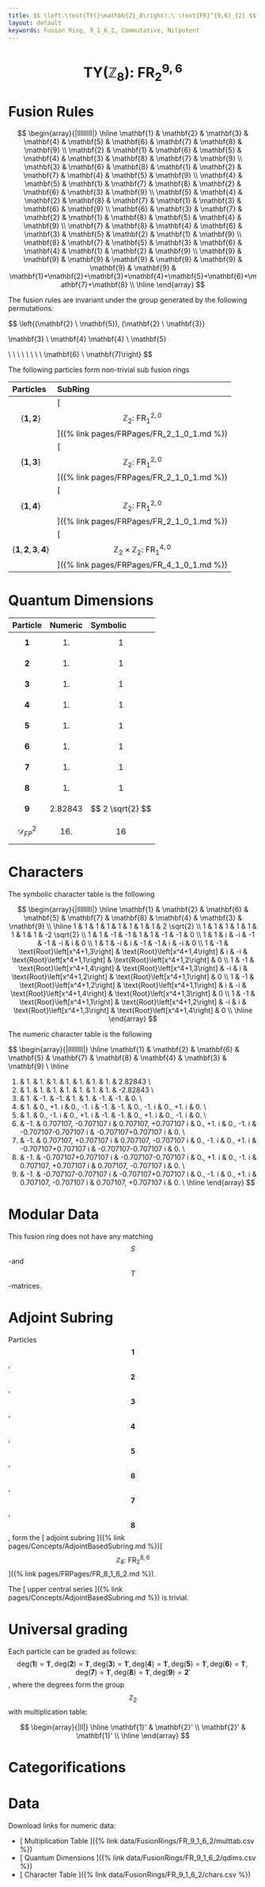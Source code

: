 ```yaml
---
title: $$ \left.\text{TY(}\mathbb{Z}_8\right):\ \text{FR}^{9,6}_{2} $$
layout: default
keywords: Fusion Ring, 9_1_6_2, Commutative, Nilpotent
---
```

# $$ \left.\text{TY(}\mathbb{Z}_8\right):\ \text{FR}^{9,6}_{2} $$


# Fusion Rules

$$
\begin{array}{|lllllllll|}
\hline
 \mathbf{1} & \mathbf{2} & \mathbf{3} & \mathbf{4} & \mathbf{5} & \mathbf{6} & \mathbf{7} & \mathbf{8} & \mathbf{9} \\
 \mathbf{2} & \mathbf{1} & \mathbf{6} & \mathbf{5} & \mathbf{4} & \mathbf{3} & \mathbf{8} & \mathbf{7} & \mathbf{9} \\
 \mathbf{3} & \mathbf{6} & \mathbf{8} & \mathbf{1} & \mathbf{2} & \mathbf{7} & \mathbf{4} & \mathbf{5} & \mathbf{9} \\
 \mathbf{4} & \mathbf{5} & \mathbf{1} & \mathbf{7} & \mathbf{8} & \mathbf{2} & \mathbf{6} & \mathbf{3} & \mathbf{9} \\
 \mathbf{5} & \mathbf{4} & \mathbf{2} & \mathbf{8} & \mathbf{7} & \mathbf{1} & \mathbf{3} & \mathbf{6} & \mathbf{9} \\
 \mathbf{6} & \mathbf{3} & \mathbf{7} & \mathbf{2} & \mathbf{1} & \mathbf{8} & \mathbf{5} & \mathbf{4} & \mathbf{9} \\
 \mathbf{7} & \mathbf{8} & \mathbf{4} & \mathbf{6} & \mathbf{3} & \mathbf{5} & \mathbf{2} & \mathbf{1} & \mathbf{9} \\
 \mathbf{8} & \mathbf{7} & \mathbf{5} & \mathbf{3} & \mathbf{6} & \mathbf{4} & \mathbf{1} & \mathbf{2} & \mathbf{9} \\
 \mathbf{9} & \mathbf{9} & \mathbf{9} & \mathbf{9} & \mathbf{9} & \mathbf{9} & \mathbf{9} & \mathbf{9} & \mathbf{1}+\mathbf{2}+\mathbf{3}+\mathbf{4}+\mathbf{5}+\mathbf{6}+\mathbf{7}+\mathbf{8} \\
\hline
\end{array}
$$


The fusion rules are invariant under the group generated by the following permutations:

$$ \left\{(\mathbf{2} \ \mathbf{5}), (\mathbf{2} \ \mathbf{3}}

 \mathbf{3} \ \mathbf{4}  \mathbf{4} \ \mathbf{5}

 \  \  \  \  \  \  \  \   \mathbf{6} \ \mathbf{7)\right\} $$


The following particles form non-trivial sub fusion rings

| Particles | SubRing |
| :------ | :------ |
| $$ \{\mathbf{1},\mathbf{2}\} $$ | [ $$ \mathbb{Z}_2:\ \text{FR}^{2,0}_{1} $$ ]({% link pages/FRPages/FR_2_1_0_1.md %}) |
| $$ \{\mathbf{1},\mathbf{3}\} $$ | [ $$ \mathbb{Z}_2:\ \text{FR}^{2,0}_{1} $$ ]({% link pages/FRPages/FR_2_1_0_1.md %}) |
| $$ \{\mathbf{1},\mathbf{4}\} $$ | [ $$ \mathbb{Z}_2:\ \text{FR}^{2,0}_{1} $$ ]({% link pages/FRPages/FR_2_1_0_1.md %}) |
| $$ \{\mathbf{1},\mathbf{2},\mathbf{3},\mathbf{4}\} $$ | [ $$ \mathbb{Z}_2\times \mathbb{Z}_2:\ \text{FR}^{4,0}_{1} $$ ]({% link pages/FRPages/FR_4_1_0_1.md %}) |


# Quantum Dimensions

| Particle | Numeric | Symbolic |
| :------ | :------ | :------ |
| $$ \mathbf{1} $$ | $$ 1. $$ | $$ 1 $$ |
| $$ \mathbf{2} $$ | $$ 1. $$ | $$ 1 $$ |
| $$ \mathbf{3} $$ | $$ 1. $$ | $$ 1 $$ |
| $$ \mathbf{4} $$ | $$ 1. $$ | $$ 1 $$ |
| $$ \mathbf{5} $$ | $$ 1. $$ | $$ 1 $$ |
| $$ \mathbf{6} $$ | $$ 1. $$ | $$ 1 $$ |
| $$ \mathbf{7} $$ | $$ 1. $$ | $$ 1 $$ |
| $$ \mathbf{8} $$ | $$ 1. $$ | $$ 1 $$ |
| $$ \mathbf{9} $$ | $$ 2.82843 $$ | $$ 2 \sqrt{2} $$ |
| $$ \mathcal{D}_{FP}^2 $$ | $$ 16. $$ | $$ 16 $$ |

# Characters

The symbolic character table is the following

$$
\begin{array}{|lllllllll|}
\hline
 \mathbf{1} & \mathbf{2} & \mathbf{6} & \mathbf{5} & \mathbf{7} & \mathbf{8} & \mathbf{4} & \mathbf{3} & \mathbf{9} \\
\hline
 1 & 1 & 1 & 1 & 1 & 1 & 1 & 1 & 2 \sqrt{2} \\
 1 & 1 & 1 & 1 & 1 & 1 & 1 & 1 & -2 \sqrt{2} \\
 1 & 1 & -1 & -1 & 1 & 1 & -1 & -1 & 0 \\
 1 & 1 & i & -i & -1 & -1 & -i & i & 0 \\
 1 & 1 & -i & i & -1 & -1 & i & -i & 0 \\
 1 & -1 & \text{Root}\left[x^4+1,3\right] & \text{Root}\left[x^4+1,4\right] & i & -i & \text{Root}\left[x^4+1,1\right] & \text{Root}\left[x^4+1,2\right] & 0 \\
 1 & -1 & \text{Root}\left[x^4+1,4\right] & \text{Root}\left[x^4+1,3\right] & -i & i & \text{Root}\left[x^4+1,2\right] & \text{Root}\left[x^4+1,1\right] & 0 \\
 1 & -1 & \text{Root}\left[x^4+1,2\right] & \text{Root}\left[x^4+1,1\right] & i & -i & \text{Root}\left[x^4+1,4\right] & \text{Root}\left[x^4+1,3\right] & 0 \\
 1 & -1 & \text{Root}\left[x^4+1,1\right] & \text{Root}\left[x^4+1,2\right] & -i & i & \text{Root}\left[x^4+1,3\right] & \text{Root}\left[x^4+1,4\right] & 0 \\
\hline
\end{array}
$$

The numeric character table is the following

$$
\begin{array}{|lllllllll|}
\hline
 \mathbf{1} & \mathbf{2} & \mathbf{6} & \mathbf{5} & \mathbf{7} & \mathbf{8} & \mathbf{4} & \mathbf{3} & \mathbf{9} \\
\hline
 1. & 1. & 1. & 1. & 1. & 1. & 1. & 1. & 2.82843 \\
 1. & 1. & 1. & 1. & 1. & 1. & 1. & 1. & -2.82843 \\
 1. & 1. & -1. & -1. & 1. & 1. & -1. & -1. & 0. \\
 1. & 1. & 0.\, +1. i & 0.\, -1. i & -1. & -1. & 0.\, -1. i & 0.\, +1. i & 0. \\
 1. & 1. & 0.\, -1. i & 0.\, +1. i & -1. & -1. & 0.\, +1. i & 0.\, -1. i & 0. \\
 1. & -1. & 0.707107\, -0.707107 i & 0.707107\, +0.707107 i & 0.\, +1. i & 0.\, -1. i & -0.707107-0.707107 i & -0.707107+0.707107 i & 0. \\
 1. & -1. & 0.707107\, +0.707107 i & 0.707107\, -0.707107 i & 0.\, -1. i & 0.\, +1. i & -0.707107+0.707107 i & -0.707107-0.707107 i & 0. \\
 1. & -1. & -0.707107+0.707107 i & -0.707107-0.707107 i & 0.\, +1. i & 0.\, -1. i & 0.707107\, +0.707107 i & 0.707107\, -0.707107 i & 0. \\
 1. & -1. & -0.707107-0.707107 i & -0.707107+0.707107 i & 0.\, -1. i & 0.\, +1. i & 0.707107\, -0.707107 i & 0.707107\, +0.707107 i & 0. \\
\hline
\end{array}
$$

# Modular Data

This fusion ring does not have any matching $$ S $$-and $$ T $$-matrices.

# Adjoint Subring

Particles $$ \mathbf{1} $$, $$ \mathbf{2} $$, $$ \mathbf{3} $$, $$ \mathbf{4} $$, $$ \mathbf{5} $$, $$ \mathbf{6} $$, $$ \mathbf{7} $$, $$ \mathbf{8} $$, form the [ adjoint subring ]({% link pages/Concepts/AdjointBasedSubring.md %})[ $$ \mathbb{Z}_8:\ \text{FR}^{8,6}_{2} $$ ]({% link pages/FRPages/FR_8_1_6_2.md %}).

The [ upper central series ]({% link pages/Concepts/AdjointBasedSubring.md %}) is trivial.

# Universal grading

Each particle can be graded as follows: $$ \text{deg}(\mathbf{1}) = \mathbf{1}', \text{deg}(\mathbf{2}) = \mathbf{1}', \text{deg}(\mathbf{3}) = \mathbf{1}', \text{deg}(\mathbf{4}) = \mathbf{1}', \text{deg}(\mathbf{5}) = \mathbf{1}', \text{deg}(\mathbf{6}) = \mathbf{1}', \text{deg}(\mathbf{7}) = \mathbf{1}', \text{deg}(\mathbf{8}) = \mathbf{1}', \text{deg}(\mathbf{9}) = \mathbf{2}' $$, where the degrees form the group $$ \mathbb{Z}_2 $$ with multiplication table:

$$
\begin{array}{|ll|}
\hline
 \mathbf{1}' & \mathbf{2}' \\
 \mathbf{2}' & \mathbf{1}' \\
\hline
\end{array}
$$

# Categorifications



# Data

Download links for numeric data:

* [ Multiplication Table ]({% link data/FusionRings/FR_9_1_6_2/multtab.csv %})
* [ Quantum Dimensions ]({% link data/FusionRings/FR_9_1_6_2/qdims.csv %})
* [ Character Table ]({% link data/FusionRings/FR_9_1_6_2/chars.csv %})